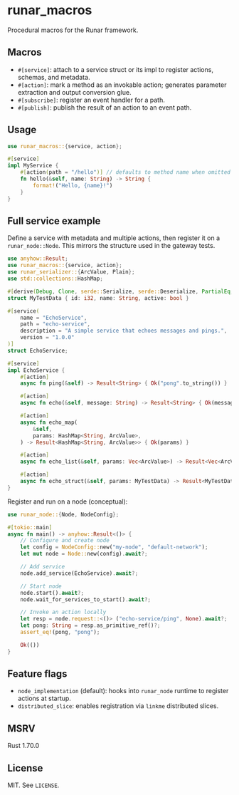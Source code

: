 runar_macros
============

Procedural macros for the Runar framework.

Macros
------

- `#[service]`: attach to a service struct or its impl to register actions,
  schemas, and metadata.
- `#[action]`: mark a method as an invokable action; generates parameter
  extraction and output conversion glue.
- `#[subscribe]`: register an event handler for a path.
- `#[publish]`: publish the result of an action to an event path.

Usage
-----

```rust
use runar_macros::{service, action};

#[service]
impl MyService {
    #[action(path = "/hello")] // defaults to method name when omitted
    fn hello(&self, name: String) -> String {
        format!("Hello, {name}!")
    }
}
```

Full service example
--------------------

Define a service with metadata and multiple actions, then register it on a
`runar_node::Node`. This mirrors the structure used in the gateway tests.

```rust
use anyhow::Result;
use runar_macros::{service, action};
use runar_serializer::{ArcValue, Plain};
use std::collections::HashMap;

#[derive(Debug, Clone, serde::Serialize, serde::Deserialize, PartialEq, Plain)]
struct MyTestData { id: i32, name: String, active: bool }

#[service(
    name = "EchoService",
    path = "echo-service",
    description = "A simple service that echoes messages and pings.",
    version = "1.0.0"
)]
struct EchoService;

#[service]
impl EchoService {
    #[action]
    async fn ping(&self) -> Result<String> { Ok("pong".to_string()) }

    #[action]
    async fn echo(&self, message: String) -> Result<String> { Ok(message) }

    #[action]
    async fn echo_map(
        &self,
        params: HashMap<String, ArcValue>,
    ) -> Result<HashMap<String, ArcValue>> { Ok(params) }

    #[action]
    async fn echo_list(&self, params: Vec<ArcValue>) -> Result<Vec<ArcValue>> { Ok(params) }

    #[action]
    async fn echo_struct(&self, params: MyTestData) -> Result<MyTestData> { Ok(params) }
}
```

Register and run on a node (conceptual):

```rust
use runar_node::{Node, NodeConfig};

#[tokio::main]
async fn main() -> anyhow::Result<()> {
    // Configure and create node
    let config = NodeConfig::new("my-node", "default-network");
    let mut node = Node::new(config).await?;

    // Add service
    node.add_service(EchoService).await?;

    // Start node
    node.start().await?;
    node.wait_for_services_to_start().await?;

    // Invoke an action locally
    let resp = node.request::<()> ("echo-service/ping", None).await?;
    let pong: String = resp.as_primitive_ref()?;
    assert_eq!(pong, "pong");

    Ok(())
}
```

Feature flags
-------------

- `node_implementation` (default): hooks into `runar_node` runtime to register
  actions at startup.
- `distributed_slice`: enables registration via `linkme` distributed slices.

MSRV
----

Rust 1.70.0

License
-------

MIT. See `LICENSE`.


